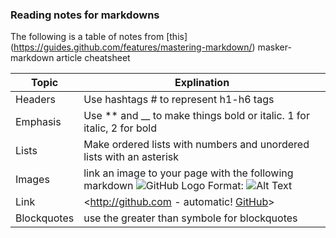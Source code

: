 ### Reading notes for markdowns

The following is a table of notes from [this] (https://guides.github.com/features/mastering-markdown/) masker-markdown article cheatsheet


Topic | Explination
------------ | -------------
Headers | Use hashtags # to represent h1-h6 tags
Emphasis | Use ** and __ to make things bold or italic. 1 for italic, 2 for bold
Lists | Make ordered lists with numbers and unordered lists with an asterisk
Images | link an image to your page with the following markdown ![GitHub Logo](/images/logo.png) Format: ![Alt Text](url)
Link | <http://github.com - automatic! [GitHub](http://github.com)>
Blockquotes | use the greater than symbole for blockquotes
